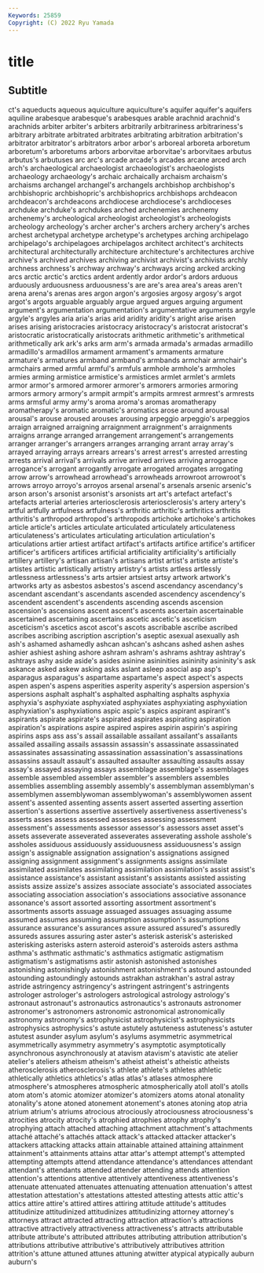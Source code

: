 ```yaml
---
Keywords: 25859
Copyright: (C) 2022 Ryu Yamada
---
```



# title

## Subtitle
ct's aqueducts aqueous aquiculture aquiculture's aquifer aquifer's
aquifers aquiline arabesque arabesque's arabesques arable arachnid arachnid's arachnids arbiter
arbiter's arbiters arbitrarily arbitrariness arbitrariness's arbitrary arbitrate arbitrated arbitrates arbitrating
arbitration arbitration's arbitrator arbitrator's arbitrators arbor arbor's arboreal arboreta arboretum
arboretum's arboretums arbors arborvitae arborvitae's arborvitaes arbutus arbutus's arbutuses arc
arc's arcade arcade's arcades arcane arced arch arch's archaeological archaeologist
archaeologist's archaeologists archaeology archaeology's archaic archaically archaism archaism's archaisms archangel
archangel's archangels archbishop archbishop's archbishopric archbishopric's archbishoprics archbishops archdeacon archdeacon's
archdeacons archdiocese archdiocese's archdioceses archduke archduke's archdukes arched archenemies archenemy
archenemy's archeological archeologist archeologist's archeologists archeology archeology's archer archer's archers
archery archery's arches archest archetypal archetype archetype's archetypes arching archipelago
archipelago's archipelagoes archipelagos architect architect's architects architectural architecturally architecture architecture's
architectures archive archive's archived archives archiving archivist archivist's archivists archly
archness archness's archway archway's archways arcing arcked arcking arcs arctic
arctic's arctics ardent ardently ardor ardor's ardors arduous arduously arduousness
arduousness's are are's area area's areas aren't arena arena's arenas
ares argon argon's argosies argosy argosy's argot argot's argots arguable
arguably argue argued argues arguing argument argument's argumentation argumentation's argumentative
arguments argyle argyle's argyles aria aria's arias arid aridity aridity's
aright arise arisen arises arising aristocracies aristocracy aristocracy's aristocrat aristocrat's
aristocratic aristocratically aristocrats arithmetic arithmetic's arithmetical arithmetically ark ark's arks
arm arm's armada armada's armadas armadillo armadillo's armadillos armament armament's
armaments armature armature's armatures armband armband's armbands armchair armchair's armchairs
armed armful armful's armfuls armhole armhole's armholes armies arming armistice
armistice's armistices armlet armlet's armlets armor armor's armored armorer armorer's
armorers armories armoring armors armory armory's armpit armpit's armpits armrest
armrest's armrests arms armsful army army's aroma aroma's aromas aromatherapy
aromatherapy's aromatic aromatic's aromatics arose around arousal arousal's arouse aroused
arouses arousing arpeggio arpeggio's arpeggios arraign arraigned arraigning arraignment arraignment's
arraignments arraigns arrange arranged arrangement arrangement's arrangements arranger arranger's arrangers
arranges arranging arrant array array's arrayed arraying arrays arrears arrears's
arrest arrest's arrested arresting arrests arrival arrival's arrivals arrive arrived
arrives arriving arrogance arrogance's arrogant arrogantly arrogate arrogated arrogates arrogating
arrow arrow's arrowhead arrowhead's arrowheads arrowroot arrowroot's arrows arroyo arroyo's
arroyos arsenal arsenal's arsenals arsenic arsenic's arson arson's arsonist arsonist's
arsonists art art's artefact artefact's artefacts arterial arteries arteriosclerosis arteriosclerosis's
artery artery's artful artfully artfulness artfulness's arthritic arthritic's arthritics arthritis
arthritis's arthropod arthropod's arthropods artichoke artichoke's artichokes article article's articles
articulate articulated articulately articulateness articulateness's articulates articulating articulation articulation's articulations
artier artiest artifact artifact's artifacts artifice artifice's artificer artificer's artificers
artifices artificial artificiality artificiality's artificially artillery artillery's artisan artisan's artisans
artist artist's artiste artiste's artistes artistic artistically artistry artistry's artists
artless artlessly artlessness artlessness's arts artsier artsiest artsy artwork artwork's
artworks arty as asbestos asbestos's ascend ascendancy ascendancy's ascendant ascendant's
ascendants ascended ascendency ascendency's ascendent ascendent's ascendents ascending ascends ascension
ascension's ascensions ascent ascent's ascents ascertain ascertainable ascertained ascertaining ascertains
ascetic ascetic's asceticism asceticism's ascetics ascot ascot's ascots ascribable ascribe
ascribed ascribes ascribing ascription ascription's aseptic asexual asexually ash ash's
ashamed ashamedly ashcan ashcan's ashcans ashed ashen ashes ashier ashiest
ashing ashore ashram ashram's ashrams ashtray ashtray's ashtrays ashy aside
aside's asides asinine asininities asininity asininity's ask askance asked askew
asking asks aslant asleep asocial asp asp's asparagus asparagus's aspartame
aspartame's aspect aspect's aspects aspen aspen's aspens asperities asperity asperity's
aspersion aspersion's aspersions asphalt asphalt's asphalted asphalting asphalts asphyxia asphyxia's
asphyxiate asphyxiated asphyxiates asphyxiating asphyxiation asphyxiation's asphyxiations aspic aspic's aspics
aspirant aspirant's aspirants aspirate aspirate's aspirated aspirates aspirating aspiration aspiration's
aspirations aspire aspired aspires aspirin aspirin's aspiring aspirins asps ass
ass's assail assailable assailant assailant's assailants assailed assailing assails assassin
assassin's assassinate assassinated assassinates assassinating assassination assassination's assassinations assassins assault
assault's assaulted assaulter assaulting assaults assay assay's assayed assaying assays
assemblage assemblage's assemblages assemble assembled assembler assembler's assemblers assembles assemblies
assembling assembly assembly's assemblyman assemblyman's assemblymen assemblywoman assemblywoman's assemblywomen assent
assent's assented assenting assents assert asserted asserting assertion assertion's assertions
assertive assertively assertiveness assertiveness's asserts asses assess assessed assesses assessing
assessment assessment's assessments assessor assessor's assessors asset asset's assets asseverate
asseverated asseverates asseverating asshole asshole's assholes assiduous assiduously assiduousness assiduousness's
assign assign's assignable assignation assignation's assignations assigned assigning assignment assignment's
assignments assigns assimilate assimilated assimilates assimilating assimilation assimilation's assist assist's
assistance assistance's assistant assistant's assistants assisted assisting assists assize assize's
assizes associate associate's associated associates associating association association's associations associative
assonance assonance's assort assorted assorting assortment assortment's assortments assorts assuage
assuaged assuages assuaging assume assumed assumes assuming assumption assumption's assumptions
assurance assurance's assurances assure assured assured's assuredly assureds assures assuring
aster aster's asterisk asterisk's asterisked asterisking asterisks astern asteroid asteroid's
asteroids asters asthma asthma's asthmatic asthmatic's asthmatics astigmatic astigmatism astigmatism's
astigmatisms astir astonish astonished astonishes astonishing astonishingly astonishment astonishment's astound
astounded astounding astoundingly astounds astrakhan astrakhan's astral astray astride astringency
astringency's astringent astringent's astringents astrologer astrologer's astrologers astrological astrology astrology's
astronaut astronaut's astronautics astronautics's astronauts astronomer astronomer's astronomers astronomic astronomical
astronomically astronomy astronomy's astrophysicist astrophysicist's astrophysicists astrophysics astrophysics's astute astutely
astuteness astuteness's astuter astutest asunder asylum asylum's asylums asymmetric asymmetrical
asymmetrically asymmetry asymmetry's asymptotic asymptotically asynchronous asynchronously at atavism atavism's
atavistic ate atelier atelier's ateliers atheism atheism's atheist atheist's atheistic
atheists atherosclerosis atherosclerosis's athlete athlete's athletes athletic athletically athletics athletics's
atlas atlas's atlases atmosphere atmosphere's atmospheres atmospheric atmospherically atoll atoll's
atolls atom atom's atomic atomizer atomizer's atomizers atoms atonal atonality
atonality's atone atoned atonement atonement's atones atoning atop atria atrium
atrium's atriums atrocious atrociously atrociousness atrociousness's atrocities atrocity atrocity's atrophied
atrophies atrophy atrophy's atrophying attach attached attaching attachment attachment's attachments
attaché attaché's attachés attack attack's attacked attacker attacker's attackers attacking
attacks attain attainable attained attaining attainment attainment's attainments attains attar
attar's attempt attempt's attempted attempting attempts attend attendance attendance's attendances
attendant attendant's attendants attended attender attending attends attention attention's attentions
attentive attentively attentiveness attentiveness's attenuate attenuated attenuates attenuating attenuation attenuation's
attest attestation attestation's attestations attested attesting attests attic attic's attics
attire attire's attired attires attiring attitude attitude's attitudes attitudinize attitudinized
attitudinizes attitudinizing attorney attorney's attorneys attract attracted attracting attraction attraction's
attractions attractive attractively attractiveness attractiveness's attracts attributable attribute attribute's attributed
attributes attributing attribution attribution's attributions attributive attributive's attributively attributives attrition
attrition's attune attuned attunes attuning atwitter atypical atypically auburn auburn's
